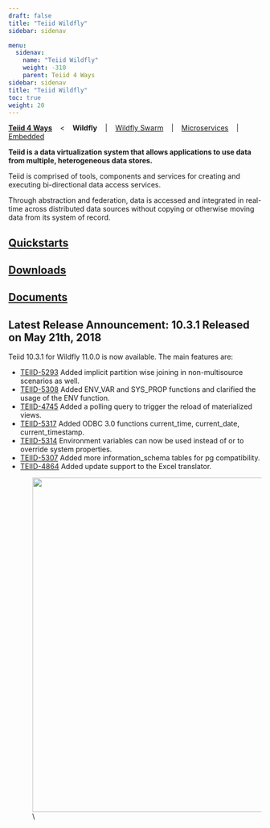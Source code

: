 ```yaml
---
draft: false
title: "Teiid Wildfly"
sidebar: sidenav

menu:
  sidenav:
    name: "Teiid Wildfly"
    weight: -310
    parent: Teiid 4 Ways
sidebar: sidenav
title: "Teiid Wildfly"
toc: true
weight: 20
---
```

[**Teiid 4 Ways**](..) &nbsp;&nbsp; < &nbsp;&nbsp; **Wildfly** &nbsp;&nbsp; | &nbsp;&nbsp; [Wildfly Swarm](../wildfly_swarm) &nbsp;&nbsp; | &nbsp;&nbsp; [Microservices](../microservices) &nbsp;&nbsp;  | &nbsp;&nbsp; [Embedded](../embedded)

**Teiid is a data virtualization system that allows applications to use data from multiple, heterogeneous data stores.**

Teiid is comprised of tools, components and services for creating and executing bi-directional data access services.

Through abstraction and federation, data is accessed and integrated in real-time across distributed data sources without copying or otherwise moving data from its system of record.

## [Quickstarts](./quickstart)

## [Downloads](./downloads)

## [Documents](./docs)

## Latest Release Announcement: 10.3.1 Released on May 21th, 2018 ##
Teiid 10.3.1 for Wildfly 11.0.0 is now available. The main features are:
<ul>
  <li><a href="https://issues.jboss.org/browse/TEIID-5293">TEIID-5293</a> Added implicit partition wise joining in non-multisource scenarios as well.</li>
  <li><a href="https://issues.jboss.org/browse/TEIID-5308">TEIID-5308</a> Added ENV_VAR and SYS_PROP functions and clarified the usage of the ENV function.</li>
  <li><a href="https://issues.jboss.org/browse/TEIID-4745">TEIID-4745</a> Added a polling query to trigger the reload of materialized views.</li>
  <li><a href="https://issues.jboss.org/browse/TEIID-5317">TEIID-5317</a> Added ODBC 3.0 functions current_time, current_date, current_timestamp.</li>
  <li><a href="https://issues.jboss.org/browse/TEIID-5314">TEIID-5314</a> Environment variables can now be used instead of or to override system properties.</li>
  <li><a href="https://issues.jboss.org/browse/TEIID-5307">TEIID-5307</a> Added more information_schema tables for pg compatibility.</li>
  <li><a href="https://issues.jboss.org/browse/TEIID-4864">TEIID-4864</a> Added update support to the Excel translator.</li>
<ul>

<div>
<img width="700" height="665" src="http://docs.jboss.org/teiid/teiid_architecture.png" frameborder="2" ></img>
</div>\
